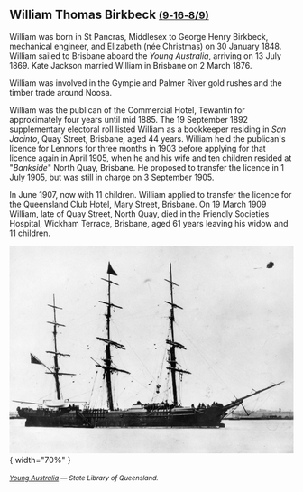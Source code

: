 ## William Thomas Birkbeck <small>[(9‑16‑8/9)](https://brisbane.discovereverafter.com/profile/31799979 "Go to Memorial Information" )</small>

William was born in St Pancras, Middlesex to George Henry Birkbeck, mechanical engineer, and Elizabeth (née Christmas) on 30 January 1848. William sailed to Brisbane aboard the *Young Australia*, arriving on 13 July 1869. Kate Jackson married William in Brisbane on 2 March 1876. 

William was involved in the Gympie and Palmer River gold rushes and the timber trade around Noosa.

William was the publican of the Commercial Hotel, Tewantin for approximately four years until mid 1885. The 19 September 1892 supplementary electoral roll listed William as a bookkeeper residing in *San Jacinto*, Quay Street, Brisbane, aged 44 years. William held the publican's licence for Lennons for three months in 1903 before applying for that licence again in April 1905, when he and his wife and ten children resided at "*Bankside*" North Quay, Brisbane. He proposed to transfer the licence in 1 July 1905, but was still in charge on 3 September 1905.

In June 1907, now with 11 children. William applied to transfer the licence for the Queensland Club Hotel, Mary Street, Brisbane.
On 19 March 1909 William, late of Quay Street, North Quay, died in the Friendly Societies Hospital, Wickham Terrace, Brisbane, aged 61 years leaving his widow and 11 children. 

![Young Australia (ship)](../assets/young-australia-ship.jpg){ width="70%" }  

*<small>[Young Australia](http://onesearch.slq.qld.gov.au/permalink/f/1upgmng/slq_alma21219330430002061) — State Library of Queensland.</small>*
